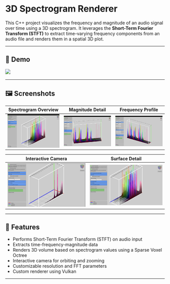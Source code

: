 # 3D Spectrogram Renderer

This C++ project visualizes the frequency and magnitude of an audio signal over time using a 3D spectrogram. It leverages the **Short-Term Fourier Transform (STFT)** to extract time-varying frequency components from an audio file and renders them in a spatial 3D plot.

---

## 🎥 Demo

![](samples/sample.gif)

---

## 🖼 Screenshots

| Spectrogram Overview | Magnitude Detail | Frequency Profile |
|----------------------|------------------|-------------------|
| ![](samples/Screenshot%202025-05-04%20at%2014.46.33.png) | ![](samples/Screenshot%202025-05-04%20at%2014.48.56.png) | ![](samples/Screenshot%202025-05-04%20at%2014.50.23.png) |

| Interactive Camera | Surface Detail |
|--------------------|----------------|
| ![](samples/Screenshot%202025-05-04%20at%2015.49.50.png) | ![](samples/Screenshot%202025-05-04%20at%2015.49.59.png) |

---

## 🧠 Features

- Performs Short-Term Fourier Transform (STFT) on audio input
- Extracts time-frequency-magnitude data
- Renders 3D volume based on spectrogram values using a Sparse Voxel Octree
- Interactive camera for orbiting and zooming
- Customizable resolution and FFT parameters
- Custom renderer using Vulkan

---